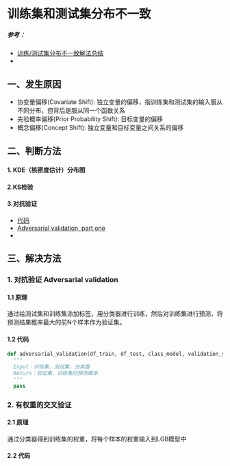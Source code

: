 # 训练集和测试集分布不一致

##### 参考：

- [训练/测试集分布不一致解法总结](https://zhuanlan.zhihu.com/p/368073953)
- 

## 一、发生原因

- 协变量偏移(Covariate Shift): 独立变量的偏移，指训练集和测试集的输入服从不同分布，但背后是服从同一个函数关系
- 先验概率偏移(Prior Probability Shift): 目标变量的偏移
- 概念偏移(Concept Shift): 独立变量和目标变量之间关系的偏移

## 二、判断方法

#### 1. KDE（核密度估计）分布图

#### 2.KS检验

#### 3.对抗验证

- [代码](https://github.com/Qiuyan918/Adversarial_Validation_Case_Study/blob/master/Adversarial_Validation.ipynb)
- [Adversarial validation, part one](http://fastml.com/adversarial-validation-part-one/)
- 

## 三、解决方法

### 1. 对抗验证 Adversarial validation

#### 1.1 原理

通过给测试集和训练集添加标签，用分类器进行训练，然后对训练集进行预测，将预测结果概率最大的前N个样本作为验证集。

#### 1.2 代码

```python
def adversarial_validation(df_train, df_test, class_model, validation_size=0.3):
  """
  Input：训练集，测试集，分类器
  Return：验证集，训练集的预测概率
  """
  pass
```



### 2. 有权重的交叉验证

#### 2.1 原理

通过分类器得到训练集的权重，将每个样本的权重输入到LGB模型中

#### 2.2 代码
